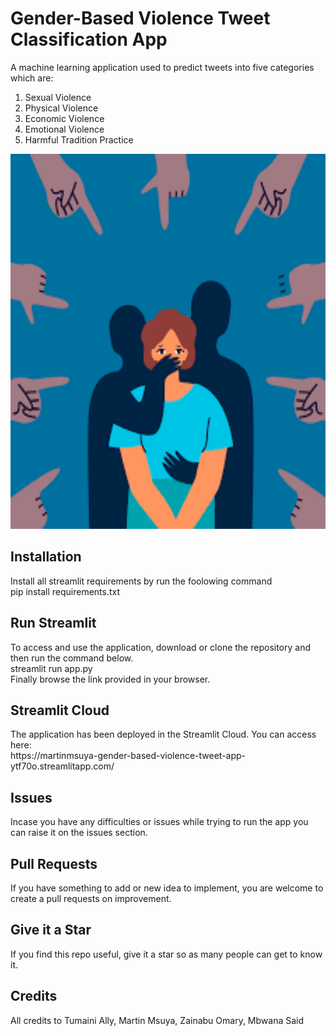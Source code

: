 <h1>Gender-Based Violence Tweet Classification App</h1>
A machine learning application used to predict tweets into five categories which are:<br>
<ol><li>Sexual Violence</li>
<li>Physical Violence</li>
<li>Economic Violence</li>
<li>Emotional Violence</li>
<li>Harmful Tradition Practice</li>
</ol>
<img src="Image/gbv.png" width="600" height="600"><br>
<h2>Installation</h2>
Install all streamlit requirements by run the foolowing command<br>
	pip install requirements.txt<br>
<h2>Run Streamlit</h2>
To access and use the application, download or clone the repository and then run the command below.<br>
	streamlit run app.py<br>
Finally browse the link provided in your browser.<br>
<h2>Streamlit Cloud</h2>
The application has been deployed in the Streamlit Cloud. You can access here:<br>
https://martinmsuya-gender-based-violence-tweet-app-ytf70o.streamlitapp.com/<br>
<h2>Issues</h2>
Incase you have any difficulties or issues while trying to run the app you can raise it on the issues section.<br>
<h2>Pull Requests</h2>
If you have something to add or new idea to implement, you are welcome to create a pull requests on improvement.<br>
<h2>Give it a Star</h2>
If you find this repo useful, give it a star so as many people can get to know it.<br>
<h2>Credits</h2>
All credits to Tumaini Ally, Martin Msuya, Zainabu Omary, Mbwana Said 

